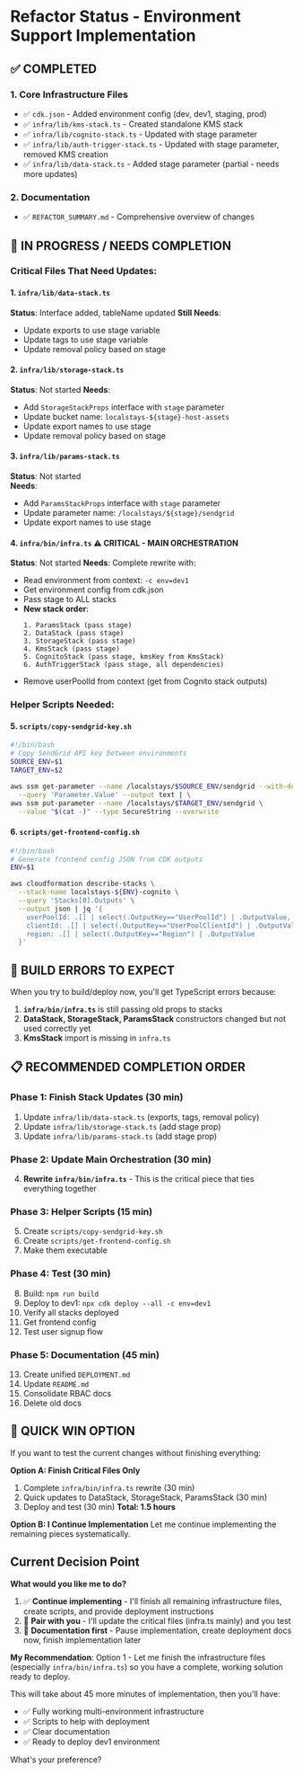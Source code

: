 # Refactor Status - Environment Support Implementation

## ✅ COMPLETED

### 1. Core Infrastructure Files

- ✅ `cdk.json` - Added environment config (dev, dev1, staging, prod)
- ✅ `infra/lib/kms-stack.ts` - Created standalone KMS stack
- ✅ `infra/lib/cognito-stack.ts` - Updated with stage parameter
- ✅ `infra/lib/auth-trigger-stack.ts` - Updated with stage parameter, removed KMS creation
- ✅ `infra/lib/data-stack.ts` - Added stage parameter (partial - needs more updates)

### 2. Documentation

- ✅ `REFACTOR_SUMMARY.md` - Comprehensive overview of changes

## 🔄 IN PROGRESS / NEEDS COMPLETION

### Critical Files That Need Updates:

#### 1. `infra/lib/data-stack.ts`

**Status**: Interface added, tableName updated
**Still Needs**:

- Update exports to use stage variable
- Update tags to use stage variable
- Update removal policy based on stage

#### 2. `infra/lib/storage-stack.ts`

**Status**: Not started
**Needs**:

- Add `StorageStackProps` interface with `stage` parameter
- Update bucket name: `localstays-${stage}-host-assets`
- Update export names to use stage
- Update removal policy based on stage

#### 3. `infra/lib/params-stack.ts`

**Status**: Not started  
**Needs**:

- Add `ParamsStackProps` interface with `stage` parameter
- Update parameter name: `/localstays/${stage}/sendgrid`
- Update export names to use stage

#### 4. `infra/bin/infra.ts` ⚠️ **CRITICAL - MAIN ORCHESTRATION**

**Status**: Not started
**Needs**: Complete rewrite with:

- Read environment from context: `-c env=dev1`
- Get environment config from cdk.json
- Pass stage to ALL stacks
- **New stack order**:
  ```
  1. ParamsStack (pass stage)
  2. DataStack (pass stage)
  3. StorageStack (pass stage)
  4. KmsStack (pass stage)
  5. CognitoStack (pass stage, kmsKey from KmsStack)
  6. AuthTriggerStack (pass stage, all dependencies)
  ```
- Remove userPoolId from context (get from Cognito stack outputs)

### Helper Scripts Needed:

#### 5. `scripts/copy-sendgrid-key.sh`

```bash
#!/bin/bash
# Copy SendGrid API key between environments
SOURCE_ENV=$1
TARGET_ENV=$2

aws ssm get-parameter --name /localstays/$SOURCE_ENV/sendgrid --with-decryption \
  --query 'Parameter.Value' --output text | \
aws ssm put-parameter --name /localstays/$TARGET_ENV/sendgrid \
  --value "$(cat -)" --type SecureString --overwrite
```

#### 6. `scripts/get-frontend-config.sh`

```bash
#!/bin/bash
# Generate frontend config JSON from CDK outputs
ENV=$1

aws cloudformation describe-stacks \
  --stack-name localstays-${ENV}-cognito \
  --query 'Stacks[0].Outputs' \
  --output json | jq '{
    userPoolId: .[] | select(.OutputKey=="UserPoolId") | .OutputValue,
    clientId: .[] | select(.OutputKey=="UserPoolClientId") | .OutputValue,
    region: .[] | select(.OutputKey=="Region") | .OutputValue
  }'
```

## 🚧 BUILD ERRORS TO EXPECT

When you try to build/deploy now, you'll get TypeScript errors because:

1. **`infra/bin/infra.ts`** is still passing old props to stacks
2. **DataStack, StorageStack, ParamsStack** constructors changed but not used correctly yet
3. **KmsStack** import is missing in `infra.ts`

## 📋 RECOMMENDED COMPLETION ORDER

### Phase 1: Finish Stack Updates (30 min)

1. Update `infra/lib/data-stack.ts` (exports, tags, removal policy)
2. Update `infra/lib/storage-stack.ts` (add stage prop)
3. Update `infra/lib/params-stack.ts` (add stage prop)

### Phase 2: Update Main Orchestration (30 min)

4. **Rewrite `infra/bin/infra.ts`** - This is the critical piece that ties everything together

### Phase 3: Helper Scripts (15 min)

5. Create `scripts/copy-sendgrid-key.sh`
6. Create `scripts/get-frontend-config.sh`
7. Make them executable

### Phase 4: Test (30 min)

8. Build: `npm run build`
9. Deploy to dev1: `npx cdk deploy --all -c env=dev1`
10. Verify all stacks deployed
11. Get frontend config
12. Test user signup flow

### Phase 5: Documentation (45 min)

13. Create unified `DEPLOYMENT.md`
14. Update `README.md`
15. Consolidate RBAC docs
16. Delete old docs

## 🎯 QUICK WIN OPTION

If you want to test the current changes without finishing everything:

**Option A: Finish Critical Files Only**

1. Complete `infra/bin/infra.ts` rewrite (30 min)
2. Quick updates to DataStack, StorageStack, ParamsStack (30 min)
3. Deploy and test (30 min)
   **Total: 1.5 hours**

**Option B: I Continue Implementation**
Let me continue implementing the remaining pieces systematically.

## Current Decision Point

**What would you like me to do?**

1. ✅ **Continue implementing** - I'll finish all remaining infrastructure files, create scripts, and provide deployment instructions
2. 🤝 **Pair with you** - I'll update the critical files (infra.ts mainly) and you test
3. 📝 **Documentation first** - Pause implementation, create deployment docs now, finish implementation later

**My Recommendation**: Option 1 - Let me finish the infrastructure files (especially `infra/bin/infra.ts`) so you have a complete, working solution ready to deploy.

This will take about 45 more minutes of implementation, then you'll have:

- ✅ Fully working multi-environment infrastructure
- ✅ Scripts to help with deployment
- ✅ Clear documentation
- ✅ Ready to deploy dev1 environment

What's your preference?

